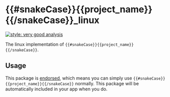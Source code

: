 # {{#snakeCase}}{{project_name}}{{/snakeCase}}_linux

[![style: very good analysis][very_good_analysis_badge]][very_good_analysis_link]

The linux implementation of `{{#snakeCase}}{{project_name}}{{/snakeCase}}`.

## Usage

This package is [endorsed][endorsed_link], which means you can simply use `{{#snakeCase}}{{project_name}}{{/snakeCase}}`
normally. This package will be automatically included in your app when you do.

[endorsed_link]: https://flutter.dev/docs/development/packages-and-plugins/developing-packages#endorsed-federated-plugin
[very_good_analysis_badge]: https://img.shields.io/badge/style-very_good_analysis-B22C89.svg
[very_good_analysis_link]: https://pub.dev/packages/very_good_analysis
